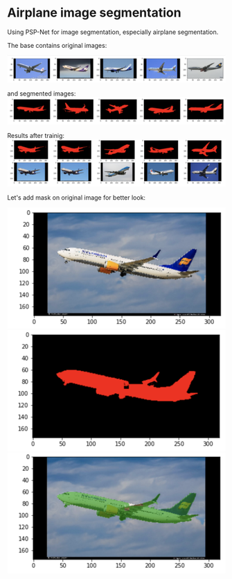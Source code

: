 # Airplane image segmentation

Using PSP-Net for image segmentation, especially airplane segmentation.

The base contains original images:

![original images](original.png)

and segmented images:
![segmented_images](segmented.png)

Results after trainig:
![results](results.png)

Let's add mask on original image for better look:

![test_original](test_original.png)
![test_segmented](test_segmented.png)
![test_masking](test_masking.png)
